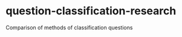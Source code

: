 question-classification-research
================================

Comparison of methods of classification questions
